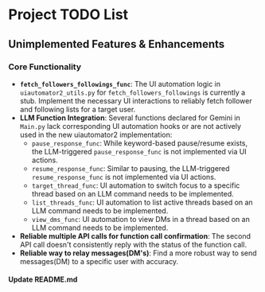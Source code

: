 # Project TODO List

## Unimplemented Features & Enhancements

### Core Functionality
*   **`fetch_followers_followings_func`**: The UI automation logic in `uiautomator2_utils.py` for `fetch_followers_followings` is currently a stub. Implement the necessary UI interactions to reliably fetch follower and following lists for a target user.
*   **LLM Function Integration**: Several functions declared for Gemini in `Main.py` lack corresponding UI automation hooks or are not actively used in the new uiautomator2 implementation:
    *   `pause_response_func`: While keyword-based pause/resume exists, the LLM-triggered `pause_response_func` is not implemented via UI actions.
    *   `resume_response_func`: Similar to pausing, the LLM-triggered `resume_response_func` is not implemented via UI actions.
    *   `target_thread_func`: UI automation to switch focus to a specific thread based on an LLM command needs to be implemented.
    *   `list_threads_func`: UI automation to list active threads based on an LLM command needs to be implemented.
    *   `view_dms_func`: UI automation to view DMs in a thread based on an LLM command needs to be implemented.
*   **Reliable multiple API calls for function call confirmation**: The second API call doesn't consistently reply with the status of the function call.
*   **Reliable way to relay messages(DM's)**: Find a more robust way to send messages(DM) to a specific user with accuracy.

#### Update README.md
